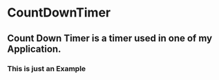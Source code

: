 # CountDownTimer
## Count Down Timer is a timer used in one of my Application.
### This is just an Example
